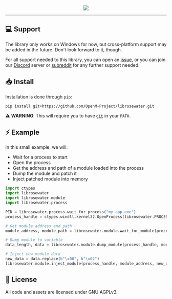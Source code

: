 <div align=center>
    <img src="https://github.com/OpenM-Project/librosewater/assets/157366808/f5972377-f93c-4543-88f7-101a6c4c67b3">
</div>

-----

## :computer: Support
The library only works on Windows for now, but cross-platform support may be added in the future. ~~Don't look forward to it, though.~~

For all support needed to this library, you can open an [issue](https://github.com/OpenM-Project/librosewater/issues/), or you can join our [Discord](https://dsc.gg/openmproject "OpenM Community") server or [subreddit](https://www.reddit.com/r/openmproject/) for any further support needed.

## :inbox_tray: Install
Installation is done through `pip`:
```
pip install git+https://github.com/OpenM-Project/librosewater.git
```
:warning: **WARNING**: This will require you to have [`git`](https://git-scm.com/downloads) in your `PATH`.

## :zap: Example
In this small example, we will:
- Wait for a process to start
- Open the process
- Get the address and path of a module loaded into the process
- Dump the module and patch it
- Inject patched module into memory

```py
import ctypes
import librosewater
import librosewater.module
import librosewater.process

PID = librosewater.process.wait_for_process("my_app.exe")
process_handle = ctypes.windll.kernel32.OpenProcess(librosewater.PROCESS_ALL_ACCESS, False, PID)

# Get module address and path
module_address, module_path = librosewater.module.wait_for_module(process_handle, "super_secret_stuff.dll")

# Dump module to variable
data_length, data = librosewater.module.dump_module(process_handle, module_address)

# Inject new module data
new_data = data.replace(b"\x00", b"\x02")
librosewater.module.inject_module(process_handle, module_address, new_data)
```

## :page_with_curl: License
All code and assets are licensed under GNU AGPLv3.
